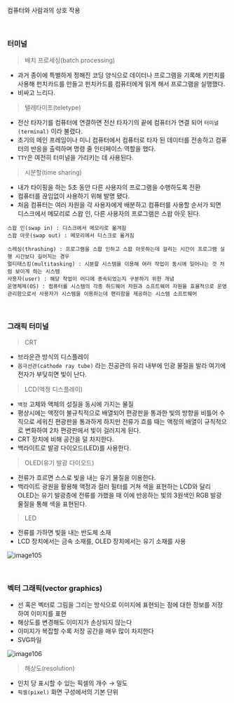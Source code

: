 컴퓨터와 사람과의 상호 작용

<br>

### 터미널

> 배치 프로세싱(batch processing)

- 과거 종이에 특별하게 정해진 코딩 양식으로 데이터나 프로그램을 기록해 키펀치를 사용해 펀치카드를 만들고 펀치카드를 컴퓨터에게 읽게 해서 프로그램을 실행했다.
- 비싸고 느리다.

> 텔레타이프(teletype)

- 전산 타자기를 컴퓨터에 연결하면 전산 타자기의 끝에 컴퓨터가 연결 되어 `터미널(terminal)` 이라 불렸다.
- 초기의 메인 프레임이나 미니 컴퓨터에서 컴퓨터로 타자 된 데이터를 전송하고 컴퓨터의 반응을 출력하며 명령 줄 인터페이스 역할을 했다.
- `TTY`은 여전히 터미널을 가리키는 데 사용된다.

> 시분할(time sharing)

- 내가 타이핑을 하는 5초 동안 다른 사용자의 프로그램을 수행하도록 전환
- 컴퓨터를 끊임없이 사용하기 위해 발명 됐다.
- 처음 컴퓨터는 여러 자원을 각 사용자에게 배분하고 컴퓨터를 사용할 순서가 되면 디스크에서 메모리로 스왑 인, 다른 사용자의 프로그램은 스왑 아웃 된다.

```
스왑 인(swap in) : 디스크에서 메모리로 옮겨짐
스왑 아웃(swap out) : 메모리에서 디스크로 옮겨짐
```

```
스레싱(thrashing) : 프로그램을 스왑 인하고 스왑 아웃하는데 걸리는 시간이 프로그램 실행 시간보다 길어지는 경우
멀티태스킹(multitasking) : 시분할 시스템을 이용해 여러 작업이 동시에 일어나는 것 처럼 보이게 하는 시스템
사용자(user) : 해당 작업이 어디에 종속되었는지 구분하기 위한 개념
운영체제(OS) : 컴퓨터를 시스템의 각종 하드웨어 자원과 소프트웨어 자원을 효율적으로 운영 관리함으로서 사용자가 시스템을 이용하는데 편리함을 제공하는 시스템 소프트웨어
```

<br>

### 그래픽 터미널

> CRT

- 브라운관 방식의 디스플레이
- `음극선관(cathode ray tube)` 라는 진공관의 유리 내부에 인광 물질을 발라 여기에 전자가 부딪히면 빛이 난다.

> LCD(액정 디스플레이)

- `액정` 고체와 액체의 성질을 동시에 가지는 물질
- 평상시에는 액정이 불규칙적으로 배열되어 편광판을 통과한 빛의 방향을 비틀어 수직으로 세워진 편광판을 통과하게 하지만 전류가 흐를 때는 액정의 배열이 규칙적으로 변화하여 2차 편광판에서 빛이 걸러지게 된다.
- CRT 장치에 비해 공간을 덜 차지한다.
- 백라이트로 발광 다이오드(LED)를 사용한다.

> OLED(유기 발광 다이오드)

- 전류가 흐르면 스스로 빛을 내는 유기 물질을 이용한다.
- 백라이트 광원을 활용해 액정과 컬러 필터를 거쳐 색을 표현하는 LCD와 달리 OLED는 유기 발광층에 전류를 가했을 때 이에 반응하는 빛의 3원색인 RGB 발광 물질을 통해 색을 표현된다.

> LED

- 전류를 가하면 빛을 내는 반도체 소재
- LCD 장치에서는 금속 소재를, OLED 장치에서는 유기 소재를 사용

![image105](https://github.com/user-attachments/assets/41e1c4cb-6514-4694-8d4a-ae5d453b2177)

<br>

### 벡터 그래픽(vector graphics)

- 선 혹은 벡터로 그림을 그리는 방식으로 이미지에 표현되는 점에 대한 정보를 저장하여 이미지를 표현
- 해상도를 변경해도 이미지가 손상되지 않는다
- 이미지가 복잡할 수록 저장 공간을 매우 많이 차지한다
- SVG파일

![image106](https://github.com/user-attachments/assets/ba44dae3-39d4-4567-ac86-8a43f14b5455)

> 해상도(resolution)

- 인치 당 표시할 수 있는 픽셀의 개수 → 밀도
- `픽셀(pixel)` 화면 구성에서의 기본 단위